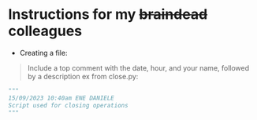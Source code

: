 # Instructions for my ~~braindead~~ colleagues

- Creating a file:
> Include a top comment with the date, hour, and your name, followed by a description
> ex from close.py:
```py
"""
15/09/2023 10:40am ENE DANIELE
Script used for closing operations
"""
```